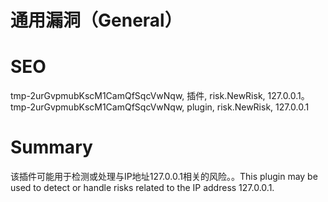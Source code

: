 # 通用漏洞（General）
# SEO
tmp-2urGvpmubKscM1CamQfSqcVwNqw, 插件, risk.NewRisk, 127.0.0.1。tmp-2urGvpmubKscM1CamQfSqcVwNqw, plugin, risk.NewRisk, 127.0.0.1
# Summary
该插件可能用于检测或处理与IP地址127.0.0.1相关的风险。。This plugin may be used to detect or handle risks related to the IP address 127.0.0.1.

